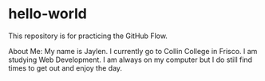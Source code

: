 # hello-world
This repository is for practicing the GitHub Flow. 

About Me:
My name is Jaylen.
I currently go to Collin College in Frisco.
I am studying Web Development.
I am always on my computer but I do still find times to get out and enjoy the day. 
